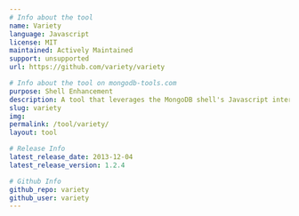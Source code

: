 ```yaml
---
# Info about the tool
name: Variety
language: Javascript
license: MIT
maintained: Actively Maintained
support: unsupported
url: https://github.com/variety/variety

# Info about the tool on mongodb-tools.com
purpose: Shell Enhancement
description: A tool that leverages the MongoDB shell's Javascript interface to analyze your "schema" and identify outliers.
slug: variety
img: 
permalink: /tool/variety/
layout: tool

# Release Info
latest_release_date: 2013-12-04
latest_release_version: 1.2.4

# Github Info
github_repo: variety
github_user: variety
---
```


